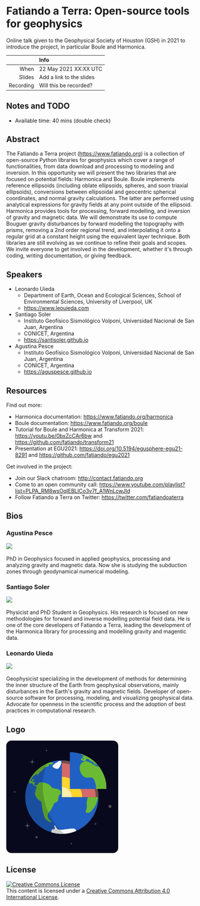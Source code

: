 # Fatiando a Terra: Open-source tools for geophysics

Online talk given to the Geophysical Society of Houston (GSH) in 2021
to introduce the project, in particular Boule and Harmonica.

| | Info |
|--:|:------|
| When | 22 May 2021 XX:XX UTC |
| Slides | Add a link to the slides |
| Recording | Will this be recorded? |

## Notes and TODO

* Available time: 40 mins (double check)

## Abstract

The Fatiando a Terra project (https://www.fatiando.org) is a collection of open-source Python libraries for geophysics which cover a range of functionalities, from data download and processing to modeling and inversion. 
In this opportunity we will present the two libraries that are focused on potential fields: Harmonica and Boule. 
Boule implements reference ellipsoids (including oblate ellipsoids, spheres, and soon triaxial ellipsoids), conversions between ellipsoidal and geocentric spherical coordinates, and normal gravity calculations.
The latter are performed using analytical expressions for gravity fields at any point outside of the ellipsoid. 
Harmonica provides tools for processing, forward modelling, and inversion of gravity and magnetic data. 
We will demonstrate its use to compute Bouguer gravity disturbances by forward modelling the topography with prisms, removing a 2nd order regional trend, and interpolating it onto a regular grid at a constant height using the equivalent layer technique.
Both libraries are still evolving as we continue to refine their goals and scopes.
We invite everyone to get involved in the development, whether it's through coding, writing documentation, or giving feedback.

## Speakers

* Leonardo Uieda 
    * Department of Earth, Ocean and Ecological Sciences, School of Environmental Sciences, University of Liverpool, UK
    * https://www.leouieda.com
* Santiago Soler
    * Instituto Geofísico Sismológico Volponi, Universidad Nacional de San Juan, Argentina
    * CONICET, Argentina
    * https://santisoler.github.io
* Agustina Pesce
    * Instituto Geofísico Sismológico Volponi, Universidad Nacional de San Juan, Argentina
    * CONICET, Argentina
    * https://aguspesce.github.io

## Resources

Find out more:

* Harmonica documentation: https://www.fatiando.org/harmonica
* Boule documentation: https://www.fatiando.org/boule
* Tutorial for Boule and Harmonica at Transform 2021: https://youtu.be/0bxZcCAr6bw and https://github.com/fatiando/transform21
* Presentation at EGU2021: https://doi.org/10.5194/egusphere-egu21-8291 and https://github.com/fatiando/egu2021

Get involved in the project:

* Join our Slack chatroom: http://contact.fatiando.org
* Come to an open community call: https://www.youtube.com/playlist?list=PLPA_RM8wsOqIEBLICo3v7f_A1WnLcwJld
* Follow Fatiando a Terra on Twitter: https://twitter.com/fatiandoaterra

## Bios

### Agustina Pesce

<img src="https://raw.githubusercontent.com/aguspesce/aguspesce.github.io/master/imgs/about.jpg"
    style="height: 300px">

PhD in Geophysics focused in applied geophysics, processing and analyzing gravity and magnetic data. Now she is studying the subduction zones through geodynamical numerical modeling.

### Santiago Soler

<img src="https://santisoler.github.io/images/about.jpg"
    style="height: 300px">

Physicist and PhD Student in Geophysics. His research is focused on new methodologies for forward and inverse modelling potential field data. He is one of the core developers of Fatiando a Terra, leading the development of the Harmonica library for processing and modelling gravity and magentic data.

### Leonardo Uieda

<img src="https://www.leouieda.com/images/profile/ness.jpg"
    style="height: 300px">

Geophysicist specializing in the development of methods for determining the inner structure of the Earth from geophysical observations, mainly disturbances in the Earth's gravity and magnetic fields. Developer of open-source software for processing, modeling, and visualizing geophysical data. Advocate for openness in the scientific process and the adoption of best practices in computational research.

## Logo

<img src="https://raw.githubusercontent.com/fatiando/logo/master/fatiando-logo-background.png" 
    style="height: 300px">

## License

<a rel="license" href="http://creativecommons.org/licenses/by/4.0/"><img
alt="Creative Commons License" style="border-width:0"
src="https://i.creativecommons.org/l/by/4.0/88x31.png" /></a><br>
This content is licensed under a <a rel="license"
href="http://creativecommons.org/licenses/by/4.0/">Creative Commons Attribution
4.0 International License</a>.
